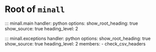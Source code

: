 # Root of `minall`

::: minall.main
    handler: python
    options:
      show_root_heading: true
      show_source: true
      heading_level: 2

::: minall.exceptions
    handler: python
    options:
      show_root_heading: true
      show_source: true
      heading_level: 2
      members:
        - check_csv_headers